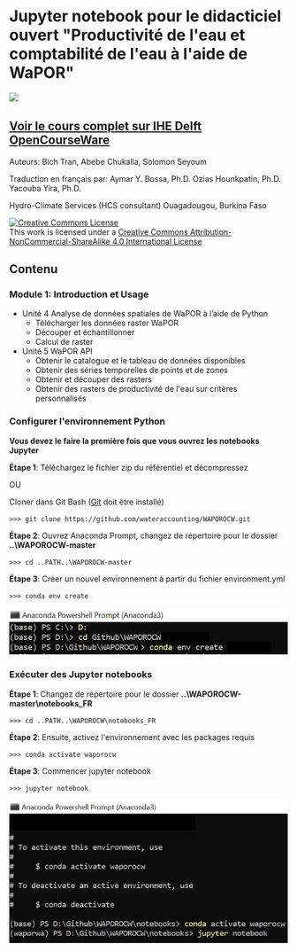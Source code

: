 # Jupyter notebook pour le didacticiel ouvert "Productivité de l'eau et comptabilité de l'eau à l'aide de WaPOR"
![](http://www.fao.org/typo3temp/pics/93f49ce381.jpg)
## [Voir le cours complet sur IHE Delft OpenCourseWare](https://ocw.un-ihe.org/course/view.php?id=117&section=0)

Auteurs: Bich Tran, Abebe Chukalla, Solomon Seyoum

Traduction en français par:
Aymar Y. Bossa, Ph.D.
Ozias Hounkpatin, Ph.D.
Yacouba Yira, Ph.D.

Hydro-Climate Services (HCS consultant)
Ouagadougou, Burkina Faso

<html>
  <head>
    <a rel="license" href="http://creativecommons.org/licenses/by-nc-sa/4.0/"><img alt="Creative Commons License" style="border-width:0" src="https://i.creativecommons.org/l/by-nc-sa/4.0/88x31.png" /></a><br />This work is licensed under a <a rel="license" href="http://creativecommons.org/licenses/by-nc-sa/4.0/">Creative Commons Attribution-NonCommercial-ShareAlike 4.0 International License</a>
  </head>
</html>

## Contenu

### Module 1: Introduction et Usage

- Unité 4 Analyse de données spatiales de WaPOR à l’aide de Python 
    * Télécharger les données raster WaPOR
    * Découper et échantillonner
    * Calcul de raster
- Unité 5 WaPOR API
    * Obtenir le catalogue et le tableau de données disponibles
    * Obtenir des séries temporelles de points et de zones 
    * Obtenir et découper des rasters
    * Obtenir des rasters de productivité de l'eau sur critères personnalisés

### Configurer l'environnement Python

**Vous devez le faire la première fois que vous ouvrez les notebooks Jupyter**

**Étape 1**: Téléchargez le fichier zip du référentiel et décompressez 

OU

Cloner dans Git Bash ([Git](https://git-scm.com/) doit être installé)

    >>> git clone https://github.com/wateraccounting/WAPOROCW.git


**Étape 2**: Ouvrez Anaconda Prompt, changez de répertoire pour le dossier **..\WAPOROCW-master**

    >>> cd ..PATH..\WAPOROCW-master
    
**Étape 3**: Créer un nouvel environnement à partir du fichier environment.yml

    >>> conda env create
    
![](./create_env.PNG)

### Exécuter des Jupyter notebooks 

**Étape 1**: Changez de répertoire pour le dossier **..\WAPOROCW-master\notebooks_FR**

    >>> cd ..PATH..\WAPOROCW\notebooks_FR

**Étape 2**: Ensuite, activez l'environnement avec les packages requis

    >>> conda activate waporocw
  
**Étape 3**: Commencer jupyter notebook

    >>> jupyter notebook
    
![](./activate_env.PNG)
